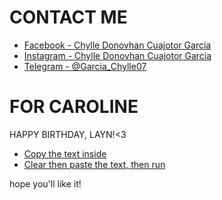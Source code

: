 # CONTACT ME

- [Facebook - Chylle Donovhan Cuajotor Garcia](https://www.facebook.com/chylledonovhan.c.garcia)
- [Instagram -  Chylle Donovhan Cuajotor Garcia](https://www.instagram.com/jovantastic07/)
- [Telegram - @Garcia_Chylle07](https://web.telegram.org/k/)


# FOR CAROLINE
HAPPY BIRTHDAY, LAYN!<3 

- [Copy the text inside](https://drive.google.com/drive/folders/1DmtSdt8pFYIj8buYe5ccALI5B7IIshIr?usp=share_link)
- [Clear then paste the text, then run](https://trinket.io/turtle)

hope you'll like it!
